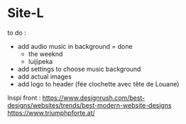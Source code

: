 # Site-L

to do :
- add audio music in background = done
   - the weeknd
   - luijipeka
- add settings to choose music background
- add actual images
- add logo to header (fée clochette avec tête de Louane)

Inspi front : 
https://www.designrush.com/best-designs/websites/trends/best-modern-website-designs
https://www.triumphpforte.at/


